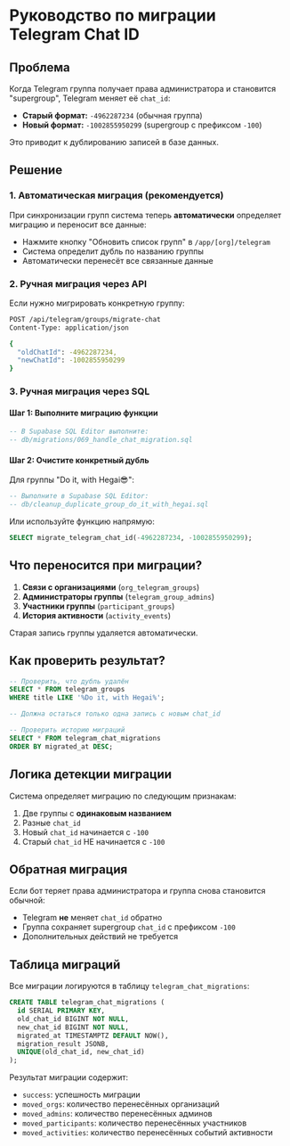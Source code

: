 # Руководство по миграции Telegram Chat ID

## Проблема

Когда Telegram группа получает права администратора и становится "supergroup", Telegram меняет её `chat_id`:
- **Старый формат:** `-4962287234` (обычная группа)
- **Новый формат:** `-1002855950299` (supergroup с префиксом `-100`)

Это приводит к дублированию записей в базе данных.

## Решение

### 1. Автоматическая миграция (рекомендуется)

При синхронизации групп система теперь **автоматически** определяет миграцию и переносит все данные:
- Нажмите кнопку "Обновить список групп" в `/app/[org]/telegram`
- Система определит дубль по названию группы
- Автоматически перенесёт все связанные данные

### 2. Ручная миграция через API

Если нужно мигрировать конкретную группу:

```bash
POST /api/telegram/groups/migrate-chat
Content-Type: application/json

{
  "oldChatId": -4962287234,
  "newChatId": -1002855950299
}
```

### 3. Ручная миграция через SQL

#### Шаг 1: Выполните миграцию функции

```sql
-- В Supabase SQL Editor выполните:
-- db/migrations/069_handle_chat_migration.sql
```

#### Шаг 2: Очистите конкретный дубль

Для группы "Do it, with Hegai😎":

```sql
-- Выполните в Supabase SQL Editor:
-- db/cleanup_duplicate_group_do_it_with_hegai.sql
```

Или используйте функцию напрямую:

```sql
SELECT migrate_telegram_chat_id(-4962287234, -1002855950299);
```

## Что переносится при миграции?

1. **Связи с организациями** (`org_telegram_groups`)
2. **Администраторы группы** (`telegram_group_admins`)
3. **Участники группы** (`participant_groups`)
4. **История активности** (`activity_events`)

Старая запись группы удаляется автоматически.

## Как проверить результат?

```sql
-- Проверить, что дубль удалён
SELECT * FROM telegram_groups 
WHERE title LIKE '%Do it, with Hegai%';

-- Должна остаться только одна запись с новым chat_id

-- Проверить историю миграций
SELECT * FROM telegram_chat_migrations 
ORDER BY migrated_at DESC;
```

## Логика детекции миграции

Система определяет миграцию по следующим признакам:
1. Две группы с **одинаковым названием**
2. Разные `chat_id`
3. Новый `chat_id` начинается с `-100`
4. Старый `chat_id` НЕ начинается с `-100`

## Обратная миграция

Если бот теряет права администратора и группа снова становится обычной:
- Telegram **не** меняет `chat_id` обратно
- Группа сохраняет supergroup `chat_id` с префиксом `-100`
- Дополнительных действий не требуется

## Таблица миграций

Все миграции логируются в таблицу `telegram_chat_migrations`:

```sql
CREATE TABLE telegram_chat_migrations (
  id SERIAL PRIMARY KEY,
  old_chat_id BIGINT NOT NULL,
  new_chat_id BIGINT NOT NULL,
  migrated_at TIMESTAMPTZ DEFAULT NOW(),
  migration_result JSONB,
  UNIQUE(old_chat_id, new_chat_id)
);
```

Результат миграции содержит:
- `success`: успешность миграции
- `moved_orgs`: количество перенесённых организаций
- `moved_admins`: количество перенесённых админов
- `moved_participants`: количество перенесённых участников
- `moved_activities`: количество перенесённых событий активности



